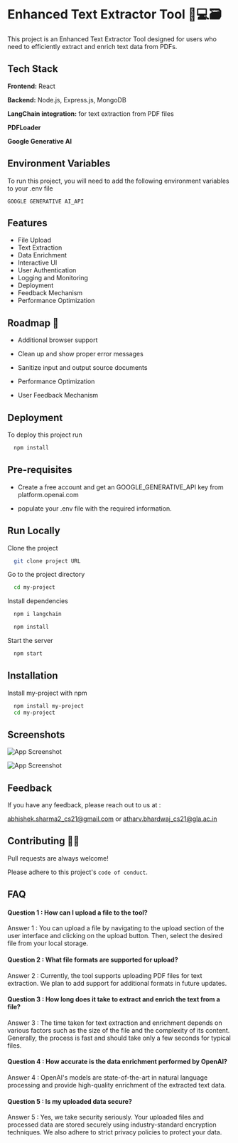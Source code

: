 
# Enhanced Text Extractor Tool 🤖💻🗃️

This project is an Enhanced Text Extractor Tool designed for users who need to efficiently extract and enrich text data from PDFs.

## Tech Stack

**Frontend:** React

**Backend:** Node.js, Express.js, MongoDB

**LangChain integration:** for text extraction from PDF files

**PDFLoader**

**Google Generative AI**


## Environment Variables

To run this project, you will need to add the following environment variables to your .env file

`GOOGLE GENERATIVE AI_API`



## Features

- File Upload
- Text Extraction
- Data Enrichment
- Interactive UI
- User Authentication
- Logging and Monitoring
- Deployment
- Feedback Mechanism
- Performance Optimization


## Roadmap 🚸

- Additional browser support

- Clean up and show proper error messages

- Sanitize input and output source documents

- Performance Optimization

- User Feedback Mechanism
## Deployment

To deploy this project run

```bash
  npm install
```


## Pre-requisites

- Create a free account and get an GOOGLE_GENERATIVE_API key from platform.openai.com

- populate your .env file with the required information.
## Run Locally

Clone the project

```bash
  git clone project URL
```

Go to the project directory

```bash
  cd my-project
```

Install dependencies

```bash
  npm i langchain
```

```bash
  npm install
```

Start the server

```bash
  npm start
```


## Installation

Install my-project with npm

```bash
  npm install my-project
  cd my-project
```
    
## Screenshots

![App Screenshot](https://i.postimg.cc/nV7c7Q6C/Text-Extractor.jpg)

![App Screenshot](https://i.postimg.cc/Ls6n36jG/Text-Extractor2.jpg)

## Feedback

If you have any feedback, please reach out to us at : 

abhishek.sharma2_cs21@gmail.com or atharv.bhardwaj_cs21@gla.ac.in


## Contributing 👏🏻

Pull requests are always welcome!

Please adhere to this project's `code of conduct`.


## FAQ

#### Question 1 : How can I upload a file to the tool?

Answer 1 : You can upload a file by navigating to the upload section of the user interface and clicking on the upload button. Then, select the desired file from your local storage.

#### Question 2 : What file formats are supported for upload?

Answer 2 : Currently, the tool supports uploading PDF files for text extraction. We plan to add support for additional formats in future updates.

#### Question 3 : How long does it take to extract and enrich the text from a file?

Answer 3 : The time taken for text extraction and enrichment depends on various factors such as the size of the file and the complexity of its content. Generally, the process is fast and should take only a few seconds for typical files.

#### Question 4 : How accurate is the data enrichment performed by OpenAI?

Answer 4 : OpenAI's models are state-of-the-art in natural language processing and provide high-quality enrichment of the extracted text data.

#### Question 5 : Is my uploaded data secure?

Answer 5 : Yes, we take security seriously. Your uploaded files and processed data are stored securely using industry-standard encryption techniques. We also adhere to strict privacy policies to protect your data.
